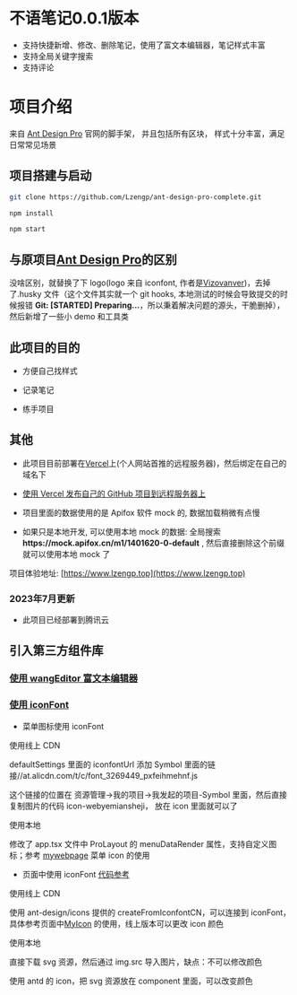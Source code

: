 # 不语笔记0.0.1版本

- 支持快捷新增、修改、删除笔记，使用了富文本编辑器，笔记样式丰富
- 支持全局关键字搜索
- 支持评论

# 项目介绍

来自 [Ant Design Pro](https://pro.ant.design) 官网的脚手架， 并且包括所有区块， 样式十分丰富，满足日常常见场景

## 项目搭建与启动

```bash
git clone https://github.com/Lzengp/ant-design-pro-complete.git

npm install

npm start
```

## 与原项目[Ant Design Pro](https://github.com/ant-design/ant-design-pro)的区别

没啥区别，就替换了下 logo(logo 来自 iconfont, 作者是[Vizovanver](https://www.iconfont.cn/user/detail?spm=a313x.7781069.0.d214f71f6&uid=969416&nid=7Y5iPgJrZJmk))，去掉了.husky 文件（这个文件其实就一个 git hooks, 本地测试的时候会导致提交的时候报错 **Git: [STARTED] Preparing...**，所以秉着解决问题的源头，干脆删掉），然后新增了一些小 demo 和工具类

## 此项目的目的

- 方便自己找样式

- 记录笔记

- 练手项目

## 其他

- 此项目目前部署在[Vercel](https://vercel.com/)上(个人网站首推的远程服务器)，然后绑定在自己的域名下

- [使用 Vercel 发布自己的 GitHub 项目到远程服务器上](https://zhuanlan.zhihu.com/p/549887095)

- 项目里面的数据使用的是 Apifox 软件 mock 的, 数据加载稍微有点慢

- 如果只是本地开发, 可以使用本地 mock 的数据: 全局搜索 **https://<span></span>mock.apifox.cn/m1/1401620-0-default** , 然后直接删除这个前缀就可以使用本地 mock 了

项目体验地址: [https://www.lzengp.top](https://www.lzengp.top)

### 2023年7月更新

- 此项目已经部署到腾讯云

## 引入第三方组件库

### [使用 wangEditor 富文本编辑器](https://www.wangeditor.com/v5/for-frame.html#react)

### [使用 iconFont](https://www.iconfont.cn/)

- 菜单图标使用 iconFont

使用线上 CDN

defaultSettings 里面的 iconfontUrl 添加 Symbol 里面的链接//at.alicdn.com/t/c/font_3269449_pxfeihmehnf.js

这个链接的位置在 资源管理->我的项目->我发起的项目-Symbol 里面，然后直接复制图片的代码 icon-webyemiansheji， 放在 icon 里面就可以了

使用本地

修改了 app.tsx 文件中 ProLayout 的 menuDataRender 属性，支持自定义图标；参考 [mywebpage](./src/components/MenuIcon/index.tsx) 菜单 icon 的使用

- 页面中使用 iconFont [代码参考](./src/pages/mypages/myModularization/index.tsx)

使用线上 CDN

使用 ant-design/icons 提供的 createFromIconfontCN，可以连接到 iconFont，具体参考页面中[MyIcon](./src/components/MyIcon/index.tsx) 的使用，线上版本可以更改 icon 颜色

使用本地

直接下载 svg 资源，然后通过 img.src 导入图片，缺点：不可以修改颜色

使用 antd 的 icon，把 svg 资源放在 component 里面，可以改变颜色
